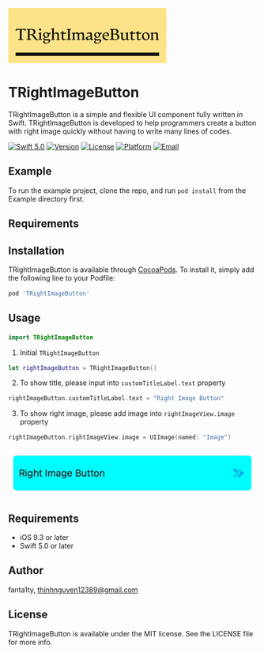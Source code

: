 ![LOGO](https://github.com/fanta1ty/TRightImageButton/blob/master/ScreenShot/Logo.png)

# TRightImageButton
TRightImageButton is a simple and flexible UI component fully written in Swift. TRightImageButton is developed to help programmers create a button with right image quickly without having to write many lines of codes.

[![Swift 5.0](https://img.shields.io/badge/Swift-5.0-brightgreen)](https://developer.apple.com/swift/)
[![Version](https://img.shields.io/cocoapods/v/TRightImageButton.svg?style=flat)](https://cocoapods.org/pods/TRightImageButton)
[![License](https://img.shields.io/cocoapods/l/TRightImageButton.svg?style=flat)](https://cocoapods.org/pods/TRightImageButton)
[![Platform](https://img.shields.io/cocoapods/p/TRightImageButton.svg?style=flat)](https://cocoapods.org/pods/TRightImageButton)
[![Email](https://img.shields.io/badge/contact-@thinhnguyen12389@gmail.com-blue)](thinhnguyen12389@gmail.com)

## Example

To run the example project, clone the repo, and run `pod install` from the Example directory first.

## Requirements

## Installation

TRightImageButton is available through [CocoaPods](https://cocoapods.org). To install
it, simply add the following line to your Podfile:

```ruby
pod 'TRightImageButton'
```

## Usage
```swift
import TRightImageButton
```

1) Initial ``TRightImageButton`` 
```swift
let rightImageButton = TRightImageButton()
```

2) To show title, please input into ``customTitleLabel.text`` property
```swift
rightImageButton.customTitleLabel.text = "Right Image Button"
```

3) To show right image, please add image into ``rightImageView.image`` property
```swift
rightImageButton.rightImageView.image = UIImage(named: "Image")
```

![til](https://github.com/fanta1ty/TRightImageButton/blob/master/ScreenShot/demo.gif)

## Requirements
- iOS 9.3 or later
- Swift 5.0 or later

## Author

fanta1ty, thinhnguyen12389@gmail.com

## License

TRightImageButton is available under the MIT license. See the LICENSE file for more info.
